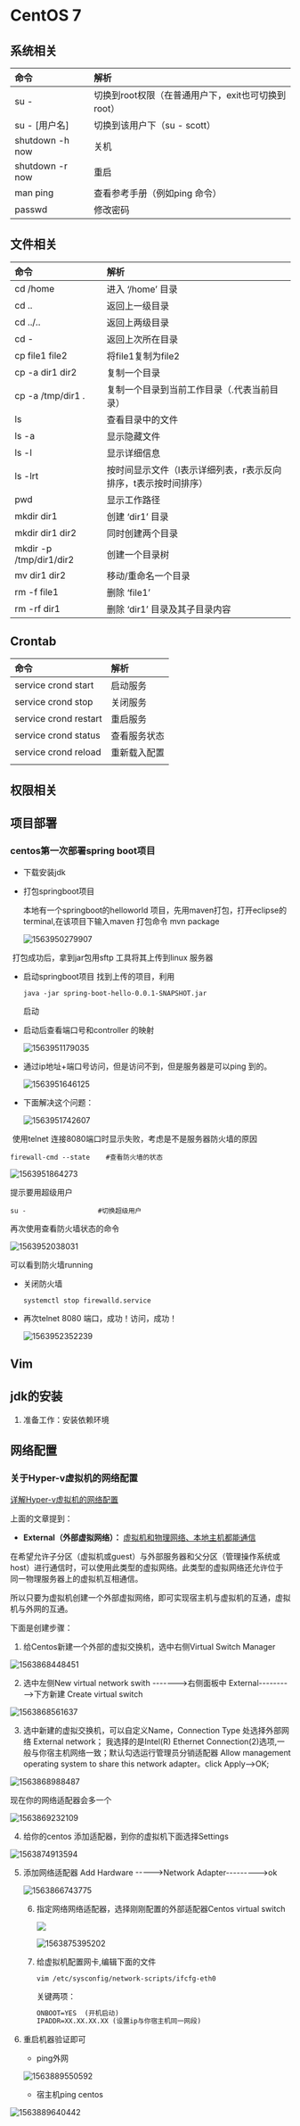 



# CentOS 7

## 系统相关

| 命令            | 解析                                               |
| :-------------- | :------------------------------------------------- |
| su -            | 切换到root权限（在普通用户下，exit也可切换到root） |
| su - [用户名]   | 切换到该用户下（su - scott）                       |
| shutdown -h now | 关机                                               |
| shutdown -r now | 重启                                               |
| man ping        | 查看参考手册（例如ping 命令）                      |
| passwd          | 修改密码                                           |

## 文件相关

| 命令                    | 解析                                                         |
| :---------------------- | :----------------------------------------------------------- |
| cd /home                | 进入 ‘/home’ 目录                                            |
| cd ..                   | 返回上一级目录                                               |
| cd ../..                | 返回上两级目录                                               |
| cd -                    | 返回上次所在目录                                             |
| cp file1 file2          | 将file1复制为file2                                           |
| cp -a dir1 dir2         | 复制一个目录                                                 |
| cp -a /tmp/dir1 .       | 复制一个目录到当前工作目录（.代表当前目录）                  |
| ls                      | 查看目录中的文件                                             |
| ls -a                   | 显示隐藏文件                                                 |
| ls -l                   | 显示详细信息                                                 |
| ls -lrt                 | 按时间显示文件（l表示详细列表，r表示反向排序，t表示按时间排序） |
| pwd                     | 显示工作路径                                                 |
| mkdir dir1              | 创建 ‘dir1’ 目录                                             |
| mkdir dir1 dir2         | 同时创建两个目录                                             |
| mkdir -p /tmp/dir1/dir2 | 创建一个目录树                                               |
| mv dir1 dir2            | 移动/重命名一个目录                                          |
| rm -f file1             | 删除 ‘file1’                                                 |
| rm -rf dir1             | 删除 ‘dir1’ 目录及其子目录内容                               |

## Crontab

| 命令                  | 解析         |
| :-------------------- | :----------- |
| service crond start   | 启动服务     |
| service crond stop    | 关闭服务     |
| service crond restart | 重启服务     |
| service crond status  | 查看服务状态 |
| service crond reload  | 重新载入配置 |
|                       |              |

## 权限相关

## 项目部署

### centos第一次部署spring boot项目

- 下载安装jdk

- 打包springboot项目

  本地有一个springboot的helloworld 项目，先用maven打包，打开eclipse的terminal,在该项目下输入maven 打包命令  mvn package

  ![1563950279907](C:\Users\swang25\AppData\Roaming\Typora\typora-user-images\1563950279907.png)

​       打包成功后，拿到jar包用sftp 工具将其上传到linux 服务器

- 启动springboot项目
  找到上传的项目，利用

  ~~~ shell
  java -jar spring-boot-hello-0.0.1-SNAPSHOT.jar
  ~~~

  启动

- 启动后查看端口号和controller 的映射

  ![1563951179035](C:\Users\swang25\AppData\Roaming\Typora\typora-user-images\1563951179035.png)

- 通过ip地址+端口号访问，但是访问不到，但是服务器是可以ping 到的。

  ![1563951646125](C:\Users\swang25\AppData\Roaming\Typora\typora-user-images\1563951646125.png)

- 下面解决这个问题：

  ![1563951742607](C:\Users\swang25\AppData\Roaming\Typora\typora-user-images\1563951742607.png)

​       使用telnet 连接8080端口时显示失败，考虑是不是服务器防火墙的原因

~~~shell
firewall-cmd --state    #查看防火墙的状态
~~~



![1563951864273](C:\Users\swang25\AppData\Roaming\Typora\typora-user-images\1563951864273.png)

提示要用超级用户

~~~shell
su -                  #切换超级用户
~~~

再次使用查看防火墙状态的命令

![1563952038031](C:\Users\swang25\AppData\Roaming\Typora\typora-user-images\1563952038031.png)

可以看到防火墙running

- 关闭防火墙

  ~~~shell
  systemctl stop firewalld.service
  ~~~

- 再次telnet 8080 端口，成功！访问，成功！

  

  ![1563952352239](C:\Users\swang25\AppData\Roaming\Typora\typora-user-images\1563952352239.png)











## Vim



## jdk的安装

1. 准备工作：安装依赖环境

   
   
   

## 网络配置

### 关于Hyper-v虚拟机的网络配置

[详解Hyper-v虚拟机的网络配置](https://www.cnblogs.com/dfzone/archive/2013/04/26/3044177.html)

上面的文章提到：

- **External（外部虚拟网络）：**     <u>虚拟机和物理网络、本地主机都能通信</u>

在希望允许子分区（虚拟机或guest）与外部服务器和父分区（管理操作系统或host）进行通信时，可以使用此类型的虚拟网络。此类型的虚拟网络还允许位于同一物理服务器上的虚拟机互相通信。

所以只要为虚拟机创建一个外部虚拟网络，即可实现宿主机与虚拟机的互通，虚拟机与外网的互通。

下面是创建步骤：



1. 给Centos新建一个外部的虚拟交换机，选中右侧Virtual Switch Manager

![1563868448451](C:\Users\swang25\AppData\Roaming\Typora\typora-user-images\1563868448451.png)

2. 选中左侧New virtual network swith ------->右侧面板中 External---------->下方新建 Create virtual switch

![1563868561637](C:\Users\swang25\AppData\Roaming\Typora\typora-user-images\1563868561637.png)

3.  选中新建的虚拟交换机，可以自定义Name，Connection Type 处选择外部网络 External network；  我选择的是Intel(R) Ethernet Connection(2)选项,一般与你宿主机网络一致；默认勾选运行管理员分销适配器  Allow management operating system to share this network adapter。click  Apply-->OK;

![1563868988487](C:\Users\swang25\AppData\Roaming\Typora\typora-user-images\1563868988487.png)



现在你的网络适配器会多一个

![1563869232109](C:\Users\swang25\AppData\Roaming\Typora\typora-user-images\1563869232109.png)

4. 给你的centos 添加适配器，到你的虚拟机下面选择Settings

![1563874913594](C:\Users\swang25\AppData\Roaming\Typora\typora-user-images\1563874913594.png)



5. 添加网络适配器 Add Hardware ----->Network Adapter--------->ok

    ![1563866743775](C:\Users\swang25\AppData\Roaming\Typora\typora-user-images\1563866743775.png)

   

   6. 指定网络网络适配器，选择刚刚配置的外部适配器Centos virtual switch

      ![](C:\Users\swang25\AppData\Roaming\Typora\typora-user-images\1563868182694.png)

      

      ![1563875395202](C:\Users\swang25\AppData\Roaming\Typora\typora-user-images\1563875395202.png)

   

   7. 给虚拟机配置网卡,编辑下面的文件

      ~~~shell
      vim /etc/sysconfig/network-scripts/ifcfg-eth0
      ~~~

      关键两项：

      ~~~tex
      ONBOOT=YES  (开机启动)
      IPADDR=XX.XX.XX.XX (设置ip与你宿主机同一网段)
      ~~~

8. 重启机器验证即可

   - ping外网

   ![1563889550592](C:\Users\swang25\AppData\Roaming\Typora\typora-user-images\1563889550592.png)

   

   - 宿主机ping centos

![1563889640442](C:\Users\swang25\AppData\Roaming\Typora\typora-user-images\1563889640442.png)

























